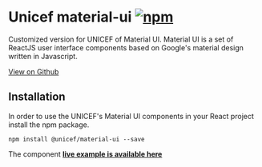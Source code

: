 # Unicef material-ui [![npm](https://img.shields.io/npm/v/@unicef/material-ui.svg?style=flat-square)](https://www.npmjs.com/package/@unicef/material-ui)

Customized version for UNICEF of Material UI. Material UI is a set of ReactJS user interface components based on Google's material design written in Javascript.

[View on Github](https://github.com/unicef/unicef-material-ui)

## Installation

In order to use the UNICEF's Material UI components in your React project install the npm package.

```htmls
npm install @unicef/material-ui --save
```

The component **[live example is available here](https://unicef.github.io/unicef-material-ui/example)**
